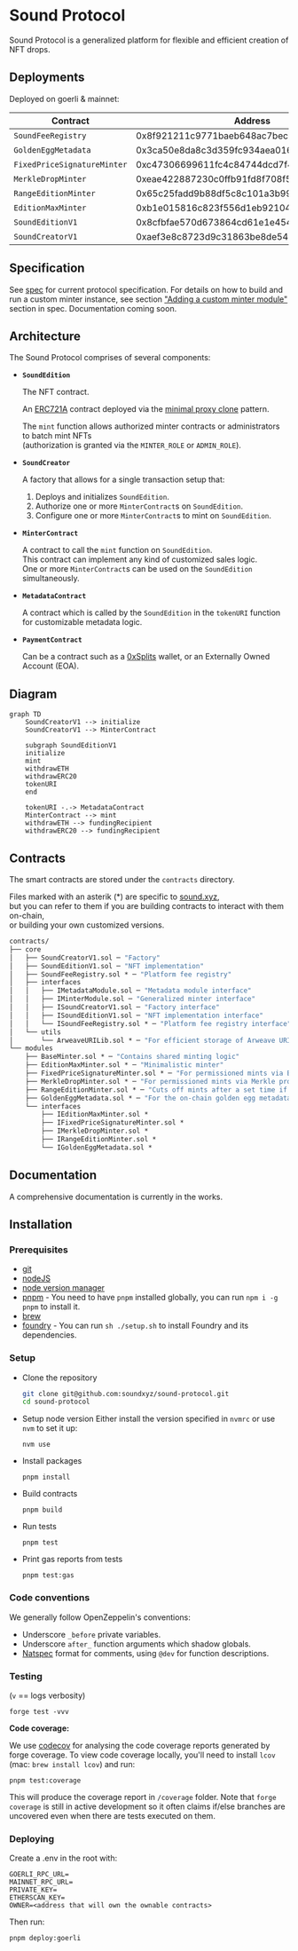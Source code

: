 # Sound Protocol

Sound Protocol is a generalized platform for flexible and efficient creation of NFT drops.

## Deployments

Deployed on goerli & mainnet:

| Contract  |  Address |
|---|---|
| `SoundFeeRegistry` | 0x8f921211c9771baeb648ac7becb322a540298a4b |
| `GoldenEggMetadata` | 0x3ca50e8da8c3d359fc934aea0161f5346ccb62a1
| `FixedPriceSignatureMinter` | 0xc47306699611fc4c84744dcd7f458938b829506a
| `MerkleDropMinter` | 0xeae422887230c0ffb91fd8f708f5fdd354c92f2f
| `RangeEditionMinter` | 0x65c25fadd9b88df5c8c101a3b99a5d614b708596
| `EditionMaxMinter` | 0xb1e015816c823f556d1eb921042bb09ed41db8a7
| `SoundEditionV1` | 0x8cfbfae570d673864cd61e1e4543eb7874ca35c2
| `SoundCreatorV1` | 0xaef3e8c8723d9c31863be8de54df2668ef7c4b89

## Specification

See [spec](./spec.md) for current protocol specification. For details on how to build and run a custom minter instance, see section ["Adding a custom minter module"](./spec.md#adding-a-custom-minter-module) section in spec. Documentation coming soon.

## Architecture

The Sound Protocol comprises of several components: 

- **`SoundEdition`**  

  The NFT contract.

  An [ERC721A](https://github.com/chiru-labs/ERC721A) contract deployed via the [minimal proxy clone](https://eips.ethereum.org/EIPS/eip-1167) pattern.

  The `mint` function allows authorized minter contracts or administrators to batch mint NFTs  
  (authorization is granted via the `MINTER_ROLE` or `ADMIN_ROLE`).

- **`SoundCreator`** 

  A factory that allows for a single transaction setup that:
  1. Deploys and initializes `SoundEdition`.
  2. Authorize one or more `MinterContract`s on `SoundEdition`.   
  3. Configure one or more `MinterContract`s to mint on `SoundEdition`. 

- **`MinterContract`**

  A contract to call the `mint` function on `SoundEdition`.  
  This contract can implement any kind of customized sales logic.  
  One or more `MinterContract`s can be used on the `SoundEdition` simultaneously.

- **`MetadataContract`**

  A contract which is called by the `SoundEdition` in the `tokenURI` function for customizable metadata logic.

- **`PaymentContract`**

  Can be a contract such as a [0xSplits](https://github.com/0xSplits/splits-contracts) wallet, or an Externally Owned Account (EOA).
  
## Diagram

```mermaid
graph TD
    SoundCreatorV1 --> initialize
    SoundCreatorV1 --> MinterContract

    subgraph SoundEditionV1
    initialize
    mint
    withdrawETH
    withdrawERC20
    tokenURI
    end

    tokenURI -.-> MetadataContract
    MinterContract --> mint
    withdrawETH --> fundingRecipient
    withdrawERC20 --> fundingRecipient
```

## Contracts

The smart contracts are stored under the `contracts` directory.

Files marked with an asterik (\*) are specific to [sound.xyz](https://sound.xyz),  
but you can refer to them if you are building contracts to interact with them on-chain,   
or building your own customized versions.

```ml
contracts/
├── core
│   ├── SoundCreatorV1.sol ─ "Factory"
│   ├── SoundEditionV1.sol ─ "NFT implementation"
│   ├── SoundFeeRegistry.sol * ─ "Platform fee registry"
│   ├── interfaces
│   │   ├── IMetadataModule.sol ─ "Metadata module interface"
│   │   ├── IMinterModule.sol ─ "Generalized minter interface"
│   │   ├── ISoundCreatorV1.sol ─ "Factory interface"
│   │   ├── ISoundEditionV1.sol ─ "NFT implementation interface"
│   │   └── ISoundFeeRegistry.sol * ─ "Platform fee registry interface"
│   └── utils
│       └── ArweaveURILib.sol * ─ "For efficient storage of Arweave URIs"
└── modules
    ├── BaseMinter.sol * ─ "Contains shared minting logic"
    ├── EditionMaxMinter.sol * ─ "Minimalistic minter"
    ├── FixedPriceSignatureMinter.sol * ─ "For permissioned mints via ECDSA signatures"
    ├── MerkleDropMinter.sol * ─ "For permissioned mints via Merkle proofs"
    ├── RangeEditionMinter.sol * ─ "Cuts off mints after a set time if a quota is hit"
    ├── GoldenEggMetadata.sol * ─ "For the on-chain golden egg metadata"
    └── interfaces
        ├── IEditionMaxMinter.sol *
        ├── IFixedPriceSignatureMinter.sol *
        ├── IMerkleDropMinter.sol *
        ├── IRangeEditionMinter.sol *
        └── IGoldenEggMetadata.sol *
```

## Documentation

A comprehensive documentation is currently in the works.

## Installation

### Prerequisites

-   [git](https://git-scm.com/downloads)
-   [nodeJS](https://nodejs.org/en/download/)
-   [node version manager](https://github.com/nvm-sh/nvm)
-   [pnpm](https://pnpm.io/) - You need to have `pnpm` installed globally, you can run `npm i -g pnpm` to install it.
-   [brew](https://brew.sh/)
-   [foundry](https://getfoundry.sh) - You can run `sh ./setup.sh` to install Foundry and its dependencies.

### Setup

-   Clone the repository

    ```bash
    git clone git@github.com:soundxyz/sound-protocol.git
    cd sound-protocol
    ```

-   Setup node version
    Either install the version specified in `nvmrc` or use `nvm` to set it up:

    ```
    nvm use
    ```

-   Install packages

    ```
    pnpm install
    ```

-   Build contracts

    ```
    pnpm build
    ```

-   Run tests

    ```
    pnpm test
    ```

-   Print gas reports from tests

    ```
    pnpm test:gas
    ```

### Code conventions

We generally follow OpenZeppelin's conventions:

-   Underscore `_before` private variables.
-   Underscore `after_` function arguments which shadow globals.
-   [Natspec](https://docs.soliditylang.org/en/develop/natspec-format.html) format for comments, using `@dev` for function descriptions.

### Testing

(`v` == logs verbosity)

`forge test -vvv`

**Code coverage:**

We use [codecov](https://app.codecov.io/gh/soundxyz/sound-protocol/) for analysing the code coverage reports generated by forge coverage. To view code coverage locally, you'll need to install `lcov` (mac: `brew install lcov`) and run:

```
pnpm test:coverage
```

This will produce the coverage report in `/coverage` folder. Note that `forge coverage` is still in active development so it often claims if/else branches are uncovered even when there are tests executed on them.

### Deploying

Create a .env in the root with:

```
GOERLI_RPC_URL=
MAINNET_RPC_URL=
PRIVATE_KEY=
ETHERSCAN_KEY=
OWNER=<address that will own the ownable contracts>
```

Then run:

```
pnpm deploy:goerli

```
